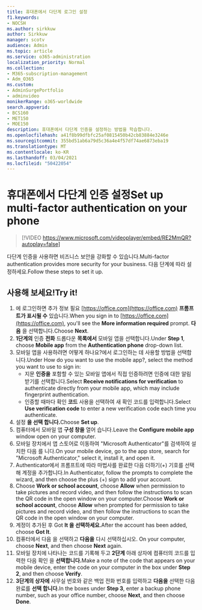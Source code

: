 ```yaml
---
title: 휴대폰에서 다단계 로그인 설정
f1.keywords:
- NOCSH
ms.author: sirkkuw
author: Sirkkuw
manager: scotv
audience: Admin
ms.topic: article
ms.service: o365-administration
localization_priority: Normal
ms.collection:
- M365-subscription-management
- Adm_O365
ms.custom:
- AdminSurgePortfolio
- adminvideo
monikerRange: o365-worldwide
search.appverid:
- BCS160
- MET150
- MOE150
description: 휴대폰에서 다단계 인증을 설정하는 방법을 학습합니다.
ms.openlocfilehash: a41f8b99dfbfc25af0815450b42cb83884e3246e
ms.sourcegitcommit: 355bd51ab6a79d5c36a4e4f57df74ae6873eba19
ms.translationtype: MT
ms.contentlocale: ko-KR
ms.lasthandoff: 03/04/2021
ms.locfileid: "50422054"
---
```

# <a name="set-up-multi-factor-authentication-on-your-phone"></a><span data-ttu-id="bcb07-103">휴대폰에서 다단계 인증 설정</span><span class="sxs-lookup"><span data-stu-id="bcb07-103">Set up multi-factor authentication on your phone</span></span>

> [!VIDEO https://www.microsoft.com/videoplayer/embed/RE2MmQR?autoplay=false]

<span data-ttu-id="bcb07-104">다단계 인증을 사용하면 비즈니스 보안을 강화할 수 있습니다.</span><span class="sxs-lookup"><span data-stu-id="bcb07-104">Multi-factor authentication provides more security for your business.</span></span> <span data-ttu-id="bcb07-105">다음 단계에 따라 설정하세요.</span><span class="sxs-lookup"><span data-stu-id="bcb07-105">Follow these steps to set it up.</span></span>

## <a name="try-it"></a><span data-ttu-id="bcb07-106">사용해 보세요!</span><span class="sxs-lookup"><span data-stu-id="bcb07-106">Try it!</span></span>

1. <span data-ttu-id="bcb07-107">에 로그인하면 추가 정보 필요 [https://office.com](https://office.com) **프롬프트가 표시될 수** 있습니다.</span><span class="sxs-lookup"><span data-stu-id="bcb07-107">When you sign in to [https://office.com](https://office.com), you'll see the **More information required** prompt.</span></span> <span data-ttu-id="bcb07-108">**다음** 을 선택합니다.</span><span class="sxs-lookup"><span data-stu-id="bcb07-108">Choose **Next**.</span></span>
1. <span data-ttu-id="bcb07-109">**1단계의** 인증 **전화** 드롭다운 **목록에서** 모바일 앱을 선택합니다.</span><span class="sxs-lookup"><span data-stu-id="bcb07-109">Under **Step 1**, choose **Mobile app** from the **Authentication phone** drop-down list.</span></span>
1. <span data-ttu-id="bcb07-110">모바일 앱을 사용하려면 어떻게 하나요?에서 로그인하는 데 사용할 방법을 선택합니다.</span><span class="sxs-lookup"><span data-stu-id="bcb07-110">Under How do you want to use the mobile app?, select the method you want to use to sign in:</span></span>
    - <span data-ttu-id="bcb07-111">지문 **인증을** 포함할 수 있는 모바일 앱에서 직접 인증하려면 인증에 대한 알림 받기를 선택합니다.</span><span class="sxs-lookup"><span data-stu-id="bcb07-111">Select **Receive notifications for verification** to authenticate directly from your mobile app, which may include fingerprint authentication.</span></span>
    - <span data-ttu-id="bcb07-112">인증할 때마다 확인 **코드** 사용을 선택하여 새 확인 코드를 입력합니다.</span><span class="sxs-lookup"><span data-stu-id="bcb07-112">Select **Use verification code** to enter a new verification code each time you authenticate.</span></span>
1. <span data-ttu-id="bcb07-113">설정 **을 선택 합니다.**</span><span class="sxs-lookup"><span data-stu-id="bcb07-113">Choose **Set up**.</span></span>
1. <span data-ttu-id="bcb07-114">컴퓨터에서 모바일 앱 **구성 창을** 열어 습니다.</span><span class="sxs-lookup"><span data-stu-id="bcb07-114">Leave the **Configure mobile app** window open on your computer.</span></span>
1. <span data-ttu-id="bcb07-115">모바일 장치에서 앱 스토어로 이동하여 "Microsoft Authenticator"를 검색하여 설치한 다음 를 니다.</span><span class="sxs-lookup"><span data-stu-id="bcb07-115">On your mobile device, go to the app store, search for "Microsoft Authenticator," select it, install it, and open it.</span></span>
1. <span data-ttu-id="bcb07-116">Authenticator에서 프롬프트에 따라 마법사를 완료한 다음 더하기(+) 기호를 선택해 계정을 추가합니다.</span><span class="sxs-lookup"><span data-stu-id="bcb07-116">In Authenticator, follow the prompts to complete the wizard, and then choose the plus (+) sign to add your account.</span></span>
1. <span data-ttu-id="bcb07-117">Choose **Work or school account**, choose **Allow** when permission to take pictures and record video, and then follow the instructions to scan the QR code in the open window on your computer.</span><span class="sxs-lookup"><span data-stu-id="bcb07-117">Choose **Work or school account**, choose **Allow** when prompted for permission to take pictures and record video, and then follow the instructions to scan the QR code in the open window on your computer.</span></span>
1. <span data-ttu-id="bcb07-118">계정이 추가된 후 Got **It 을 선택하세요.**</span><span class="sxs-lookup"><span data-stu-id="bcb07-118">After the account has been added, choose **Got It**.</span></span>
1. <span data-ttu-id="bcb07-119">컴퓨터에서 다음 을 선택하고 **다음을** 다시 선택하십시오. </span><span class="sxs-lookup"><span data-stu-id="bcb07-119">On your computer, choose **Next**, and then choose **Next** again.</span></span>
1. <span data-ttu-id="bcb07-120">모바일 장치에 나타나는 코드를 기록해 두고 **2단계** 아래 상자에 컴퓨터의 코드를 입력한 다음 확인 을 **선택합니다.**</span><span class="sxs-lookup"><span data-stu-id="bcb07-120">Make a note of the code that appears on your mobile device, enter the code on your computer in the box under **Step 2**, and then choose **Verify**.</span></span>
1. <span data-ttu-id="bcb07-121">**3단계의 상자에** 사무실 번호와 같은 백업 전화 번호를 입력하고 **다음을** 선택한 다음 완료를 **선택 합니다.**</span><span class="sxs-lookup"><span data-stu-id="bcb07-121">In the boxes under **Step 3**, enter a backup phone number, such as your office number, choose **Next**, and then choose **Done**.</span></span>